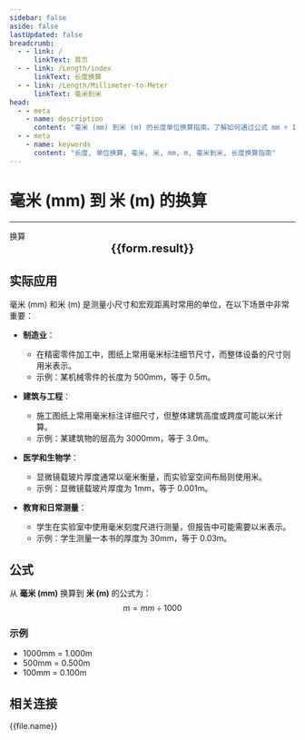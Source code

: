 ```yaml
---
sidebar: false
aside: false
lastUpdated: false
breadcrumb:
  - - link: /
      linkText: 首页
  - - link: /Length/index
      linkText: 长度换算
  - - link: /Length/Millimeter-to-Meter
      linkText: 毫米到米
head:
  - - meta
    - name: description
      content: "毫米 (mm) 到米 (m) 的长度单位换算指南。了解如何通过公式 mm ÷ 1000 换算为米。"
  - - meta
    - name: keywords
      content: "长度, 单位换算, 毫米, 米, mm, m, 毫米到米, 长度换算指南"
---
```

# 毫米 (mm) 到 米 (m) 的换算
---
<script setup>
import { onMounted, reactive, inject, ref } from 'vue'
import { NButton, NForm, NFormItem, NInput, NInputNumber, NSelect, NCard, useMessage,NGrid ,NGi } from 'naive-ui'
import { defineClientComponent } from 'vitepress'
import { Length } from '../../files';

const convert = inject('convert')

const form = reactive({
  number: null,
  result: '',
})

const convertHandler = () => {
  if (form.number !== null && !isNaN(form.number)) {
    const convertedValue = parseFloat(form.number) / 1000
    form.result = `${form.number}mm = ${convertedValue.toFixed(3)}m`
  } else {
    form.result = '请输入有效的数值。'
  }
}
</script>

<n-form size="large" :model="form">
  <n-form-item label="毫米 (mm)">
    <n-input-number v-model:value="form.number" placeholder="输入毫米" style="width: 100%" />
  </n-form-item>
  <n-form-item>
    <n-button type="info" @click="convertHandler" block>换算</n-button>
  </n-form-item>
</n-form>

<n-card  embedded :bordered="false" hoverable>
  <div  style="text-align:center;font-size:20px;">
    <strong>{{form.result}}</strong>
  </div>
</n-card>

## 实际应用

毫米 (mm) 和米 (m) 是测量小尺寸和宏观距离时常用的单位，在以下场景中非常重要：

- **制造业**：
  - 在精密零件加工中，图纸上常用毫米标注细节尺寸，而整体设备的尺寸则用米表示。
  - 示例：某机械零件的长度为 500mm，等于 0.5m。

- **建筑与工程**：
  - 施工图纸上常用毫米标注详细尺寸，但整体建筑高度或跨度可能以米计算。
  - 示例：某建筑物的层高为 3000mm，等于 3.0m。

- **医学和生物学**：
  - 显微镜载玻片厚度通常以毫米衡量，而实验室空间布局则使用米。
  - 示例：显微镜载玻片厚度为 1mm，等于 0.001m。

- **教育和日常测量**：
  - 学生在实验室中使用毫米刻度尺进行测量，但报告中可能需要以米表示。
  - 示例：学生测量一本书的厚度为 30mm，等于 0.03m。

## 公式

从 **毫米 (mm)** 换算到 **米 (m)** 的公式为：
$$ m = mm \div 1000 $$

### 示例
- 1000mm = 1.000m
- 500mm = 0.500m
- 100mm = 0.100m

## 相关连接
<n-grid x-gap="12" :cols="2">
  <n-gi v-for="(file, index) in Length" :key="index">
    <n-button
      text
      tag="a"
      :href="file.path"
      type="info"
    >
      {{file.name}}
    </n-button>
  </n-gi>
</n-grid>